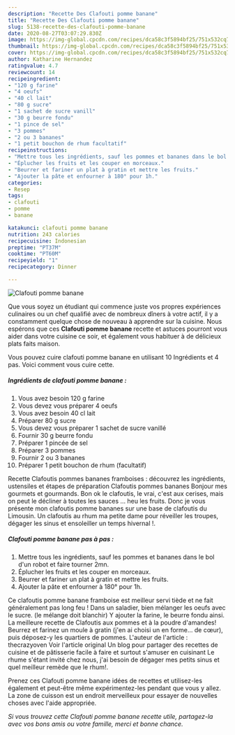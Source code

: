 ```yaml
---
description: "Recette Des Clafouti pomme banane"
title: "Recette Des Clafouti pomme banane"
slug: 5138-recette-des-clafouti-pomme-banane
date: 2020-08-27T03:07:29.830Z
image: https://img-global.cpcdn.com/recipes/dca58c3f5894bf25/751x532cq70/clafouti-pomme-banane-photo-principale-de-la-recette.jpg
thumbnail: https://img-global.cpcdn.com/recipes/dca58c3f5894bf25/751x532cq70/clafouti-pomme-banane-photo-principale-de-la-recette.jpg
cover: https://img-global.cpcdn.com/recipes/dca58c3f5894bf25/751x532cq70/clafouti-pomme-banane-photo-principale-de-la-recette.jpg
author: Katharine Hernandez
ratingvalue: 4.7
reviewcount: 14
recipeingredient:
- "120 g farine"
- "4 oeufs"
- "40 cl lait"
- "80 g sucre"
- "1 sachet de sucre vanill"
- "30 g beurre fondu"
- "1 pince de sel"
- "3 pommes"
- "2 ou 3 bananes"
- "1 petit bouchon de rhum facultatif"
recipeinstructions:
- "Mettre tous les ingrédients, sauf les pommes et bananes dans le bol d&#39;un robot et faire tourner 2mn."
- "Éplucher les fruits et les couper en morceaux."
- "Beurrer et fariner un plat à gratin et mettre les fruits."
- "Ajouter la pâte et enfourner à 180° pour 1h."
categories:
- Resep
tags:
- clafouti
- pomme
- banane

katakunci: clafouti pomme banane 
nutrition: 243 calories
recipecuisine: Indonesian
preptime: "PT37M"
cooktime: "PT60M"
recipeyield: "1"
recipecategory: Dinner

---
```



![Clafouti pomme banane](https://img-global.cpcdn.com/recipes/dca58c3f5894bf25/751x532cq70/clafouti-pomme-banane-photo-principale-de-la-recette.jpg)

Que vous soyez un étudiant qui commence juste vos propres expériences culinaires ou un chef qualifié avec de nombreux dîners à votre actif, il y a constamment quelque chose de nouveau à apprendre sur la cuisine. Nous espérons que ces <strong> Clafouti pomme banane </strong> recette et astuces pourront vous aider dans votre cuisine ce soir, et également vous habituer à de délicieux plats faits maison.

<!--inarticleads1-->

Vous pouvez cuire clafouti pomme banane en utilisant 10 Ingrédients et 4 pas. Voici comment vous cuire cette.

##### Ingrédients de clafouti pomme banane :

1. Vous avez besoin 120 g farine
1. Vous devez vous préparer 4 oeufs
1. Vous avez besoin 40 cl lait
1. Préparer 80 g sucre
1. Vous devez vous préparer 1 sachet de sucre vanillé
1. Fournir 30 g beurre fondu
1. Préparer 1 pincée de sel
1. Préparer 3 pommes
1. Fournir 2 ou 3 bananes
1. Préparer 1 petit bouchon de rhum (facultatif)


Recette Clafoutis pommes bananes framboises : découvrez les ingrédients, ustensiles et étapes de préparation Clafoutis pommes bananes Bonjour mes gourmets et gourmands. Bon ok le clafoutis, le vrai, c&#39;est aux cerises, mais on peut le décliner à toutes les sauces … heu les fruits. Donc je vous présente mon clafoutis pomme bananes sur une base de clafoutis du Limousin. Un clafoutis au rhum ma petite dame pour réveiller les troupes, dégager les sinus et ensoleiller un temps hivernal !. 

<!--inarticleads2-->

##### Clafouti pomme banane pas à pas :

1. Mettre tous les ingrédients, sauf les pommes et bananes dans le bol d&#39;un robot et faire tourner 2mn.
1. Éplucher les fruits et les couper en morceaux.
1. Beurrer et fariner un plat à gratin et mettre les fruits.
1. Ajouter la pâte et enfourner à 180° pour 1h.


Ce clafoutis pomme banane framboise est meilleur servi tiède et ne fait généralement pas long feu ! Dans un saladier, bien mélanger les oeufs avec le sucre. (le mélange doit blanchir) Y ajouter la farine, le beurre fondu ainsi. La meilleure recette de Clafoutis aux pommes et à la poudre d&#39;amandes! Beurrez et farinez un moule à gratin (j&#39;en ai choisi un en forme… de cœur), puis déposez-y les quartiers de pommes. L&#39;auteur de l&#39;article : thecrazyoven Voir l&#39;article original Un blog pour partager des recettes de cuisine et de pâtisserie facile à faire et surtout s&#39;amuser en cuisinant Le rhume s&#39;étant invité chez nous, j&#39;ai besoin de dégager mes petits sinus et quel meilleur remède que le rhum!. 

<!--inarticleads1-->

<p>
Prenez ces Clafouti pomme banane idées de recettes et utilisez-les également et peut-être même expérimentez-les pendant que vous y allez. La zone de cuisson est un endroit merveilleux pour essayer de nouvelles choses avec l'aide appropriée.
</p>

<p>
<i>Si vous trouvez cette Clafouti pomme banane recette utile, partagez-la avec vos bons amis ou votre famille, merci et bonne chance.</i>
</p>

